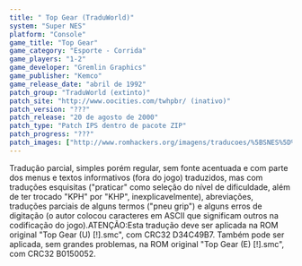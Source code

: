 ```yaml
---
title: " Top Gear (TraduWorld)"
system: "Super NES"
platform: "Console"
game_title: "Top Gear"
game_category: "Esporte - Corrida"
game_players: "1-2"
game_developer: "Gremlin Graphics"
game_publisher: "Kemco"
game_release_date: "abril de 1992"
patch_group: "TraduWorld (extinto)"
patch_site: "http://www.oocities.com/twhpbr/ (inativo)"
patch_version: "???"
patch_release: "20 de agosto de 2000"
patch_type: "Patch IPS dentro de pacote ZIP"
patch_progress: "???"
patch_images: ["http://www.romhackers.org/imagens/traducoes/%5BSNES%5D%20Top%20Gear%20-%20TraduWorld%20-%201.png","http://www.romhackers.org/imagens/traducoes/%5BSNES%5D%20Top%20Gear%20-%20TraduWorld%20-%202.png","http://www.romhackers.org/imagens/traducoes/%5BSNES%5D%20Top%20Gear%20-%20TraduWorld%20-%203.png"]
---
```

Tradução parcial, simples porém regular, sem fonte acentuada e com parte dos menus e textos informativos (fora do jogo) traduzidos, mas com traduções esquisitas ("praticar" como seleção do nível de dificuldade, além de ter trocado "KPH" por "KHP", inexplicavelmente), abreviações, traduções parciais de alguns termos ("pneu grip") e alguns erros de digitação (o autor colocou caracteres em ASCII que significam outros na codificação do jogo).ATENÇÃO:Esta tradução deve ser aplicada na ROM original "Top Gear (U) [!].smc", com CRC32 D34C49B7. Também pode ser aplicada, sem grandes problemas, na ROM original "Top Gear (E) [!].smc", com CRC32 B0150052.